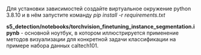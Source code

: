 Для установки зависимостей создайте виртуальное окружение python 3.8.10 и в нём запустите команду *pip install -r requirements.txt*  

**s5_detection/notebooks/torchvision_finetuning_instance_segmentation.ipynb** - основной ноутбук, в котором иллюстрируется применение методов визуализации для конкретной задачи классификации на примере набора данных caltech101.


